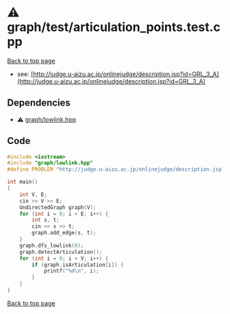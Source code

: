 <!-- mathjax config similar to math.stackexchange -->
<script type="text/javascript" async
  src="https://cdnjs.cloudflare.com/ajax/libs/mathjax/2.7.5/MathJax.js?config=TeX-MML-AM_CHTML">
</script>
<script type="text/x-mathjax-config">
  MathJax.Hub.Config({
    TeX: { equationNumbers: { autoNumber: "AMS" }},
    tex2jax: {
      inlineMath: [ ['$','$'] ],
      processEscapes: true
    },
    "HTML-CSS": { matchFontHeight: false },
    displayAlign: "left",
    displayIndent: "2em"
  });
</script>

<script type="text/javascript" src="https://cdnjs.cloudflare.com/ajax/libs/jquery/3.4.1/jquery.min.js"></script>
<script src="https://cdn.jsdelivr.net/npm/jquery-balloon-js@1.1.2/jquery.balloon.min.js" integrity="sha256-ZEYs9VrgAeNuPvs15E39OsyOJaIkXEEt10fzxJ20+2I=" crossorigin="anonymous"></script>
<script type="text/javascript" src="../../../assets/js/copy-button.js"></script>
<link rel="stylesheet" href="../../../assets/css/copy-button.css" />


# :warning: graph/test/articulation_points.test.cpp


[Back to top page](../../../index.html)

* see: [http://judge.u-aizu.ac.jp/onlinejudge/description.jsp?id=GRL_3_A](http://judge.u-aizu.ac.jp/onlinejudge/description.jsp?id=GRL_3_A)


## Dependencies
* :warning: [graph/lowlink.hpp](../../../library/graph/lowlink.hpp.html)


## Code
```cpp
#include <iostream>
#include "graph/lowlink.hpp"
#define PROBLEM "http://judge.u-aizu.ac.jp/onlinejudge/description.jsp?id=GRL_3_A"

int main()
{
    int V, E;
    cin >> V >> E;
    UndirectedGraph graph(V);
    for (int i = 0; i < E; i++) {
        int s, t;
        cin >> s >> t;
        graph.add_edge(s, t);
    }
    graph.dfs_lowlink(0);
    graph.detectArticulation();
    for (int i = 0; i < V; i++) {
        if (graph.isArticulation[i]) {
            printf("%d\n", i);
        }
    }
}

```

[Back to top page](../../../index.html)

